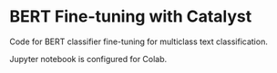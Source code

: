 # BERT Fine-tuning with Catalyst

Code for BERT classifier fine-tuning for multiclass text classification.

Jupyter notebook is configured for Colab. 
